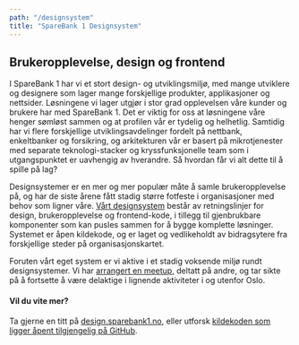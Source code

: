 ```yaml
---
path: "/designsystem"
title: "SpareBank 1 Designsystem"
---
```


## Brukeropplevelse, design og frontend

I SpareBank 1 har vi et stort design- og utviklingsmiljø, med mange utviklere og designere som lager mange forskjellige produkter, applikasjoner og nettsider. Løsningene vi lager utgjør i stor grad opplevelsen våre kunder og brukere har med SpareBank 1. Det er viktig for oss at løsningene våre henger sømløst sammen og at profilen vår er tydelig og helhetlig. Samtidig har vi flere forskjellige utviklingsavdelinger fordelt på nettbank, enkeltbanker og forsikring, og arkitekturen vår er basert på mikrotjenester med separate teknologi-stacker og kryssfunksjonelle team som i utgangspunktet er uavhengig av hverandre. Så hvordan får vi alt dette til å spille på lag?

Designsystemer er en mer og mer populær måte å samle brukeropplevelse på, og har de siste årene fått stadig større fotfeste i organisasjoner med behov som ligner våre. [Vårt designsystem](https://design.sparebank1.no/) består av retningslinjer for design, brukeropplevelse og frontend-kode, i tillegg til gjenbrukbare komponenter som kan pusles sammen for å bygge komplette løsninger. Systemet er åpen kildekode, og er laget og vedlikeholdt av bidragsytere fra forskjellige steder på organisasjonskartet.

Foruten vårt eget system er vi aktive i et stadig voksende miljø rundt designsystemer. Vi har [arrangert en meetup](https://medium.com/sparebank1-digital/design-system-power-lunch-eaa94aa0a4c1), deltatt på andre, og tar sikte på å fortsette å være delaktige i lignende aktiviteter i og utenfor Oslo.

#### Vil du vite mer?
Ta gjerne en titt på [design.sparebank1.no](https://design.sparebank1.no/), eller utforsk [kildekoden som ligger åpent tilgjengelig på GitHub](https://github.com/SpareBank1/designsystem).